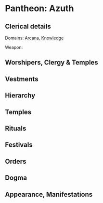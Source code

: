 # Pantheon: Azuth

## Clerical details
Domains: [Arcana](../../Classes/Cleric/Arcana.md), [Knowledge](../../Classes/Cleric/Knowledge.md)

Weapon: 

## Worshipers, Clergy & Temples

## Vestments

## Hierarchy

## Temples

## Rituals

## Festivals

## Orders

## Dogma

## Appearance, Manifestations
